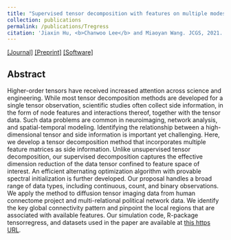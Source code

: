 ```yaml
---
title: "Supervised tensor decomposition with features on multiple modes"
collection: publications
permalink: /publications/Tregress
citation: 'Jiaxin Hu, <b>Chanwoo Lee</b> and Miaoyan Wang. JCGS, 2021.'
---
```


[[Journal]](https://www.tandfonline.com/doi/full/10.1080/10618600.2021.1978471) [[Preprint]](https://arxiv.org/abs/1910.09499v2) [[Software]](https://cran.r-project.org/web/packages/tensorregress/index.html)

## Abstract
Higher-order tensors have received increased attention across science and engineering. While most tensor decomposition methods are developed for a single tensor observation, scientific studies often collect side information, in the form of node features and interactions thereof, together with the tensor data. Such data problems are common in neuroimaging, network analysis, and spatial-temporal modeling. Identifying the relationship between a high-dimensional tensor and side information is important yet challenging. Here, we develop a tensor decomposition method that incorporates multiple feature matrices as side information. Unlike unsupervised tensor decomposition, our supervised decomposition captures the effective dimension reduction of the data tensor confined to feature space of interest. An efficient alternating optimization algorithm with provable spectral initialization is further developed. Our proposal handles a broad range of data types, including continuous, count, and binary observations. We apply the method to diffusion tensor imaging data from human connectome project and multi-relational political network data. We identify the key global connectivity pattern and pinpoint the local regions that are associated with available features. Our simulation code, R-package tensorregress, and datasets used in the paper are available at [this https URL](https://cran.r-project.org/web/packages/tensorregress/index.html).
